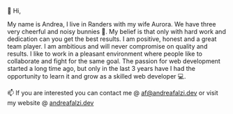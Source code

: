👋 Hi,

My name is Andrea, I live in Randers with my wife Aurora. We have three very cheerful and noisy bunnies 🐰.
My belief is that only with hard work and dedication can you get the best results. I am positive, honest and a great team player. I am ambitious and will never compromise on quality and results.
I like to work in a pleasant environment where people like to collaborate and fight for the same goal.
The passion for web development started a long time ago, but only in the last 3 years have I had the opportunity to learn it and grow as a skilled web developer 💻.

📫 If you are interested you can contact me @ af@andreafalzi.dev or visit my website @ [andreafalzi.dev](https://www.andreafalzi.dev)
<!---
andreafalzi/andreafalzi is a ✨ special ✨ repository because its `README.md` (this file) appears on your GitHub profile.
You can click the Preview link to take a look at your changes.
--->
